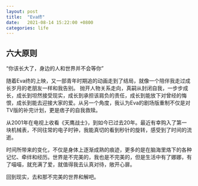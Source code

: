 ```yaml
---
layout: post
title:  "Eva终"
date:   2021-08-14 15:22:00 +0800
categories: life
---
```


## 六大原则
“你该长大了，身边的人和世界并不会等你”

随着Eva终的上映，又一部青年时期追的动画走到了结局，就像一个陪伴我走过成长岁月的老朋友一样和我告别。
抛开人物关系走向，真嗣从封闭自我，一步步成长，成长到坦然接受现实，成长到承担该肩负的责任，成长到能放下对曾经的悔恨，成长到能去迎接大家的爱。从另一个角度，我认为Eva的剧场版重制不仅是对TV版的补完计划，更是痞子的自我救赎。

从2001年在电视上收看《天鹰战士》，到如今已过去20年。最近有幸购入了第一块机械表，不同往常的电子时钟，我能真切的看到秒针的旋转，感受到了时间的流逝。

时间所带来的变化，不仅是身体上逐渐成熟的痕迹，更多的是在脑海里烙下的各种记忆、牵绊和经历。世界是不完美的，我也是不完美的，但是生活中有了娜娜，有了喵喵，就充满了爱，就值得我去认真对待，敞开心扉。

回到现实，去和那不完美的世界和解吧。
